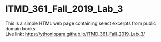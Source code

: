 # ITMD_361_Fall_2019_Lab_3
This is a simple HTML web page containing select excerpts from public domain books.  
Live link: https://ythonippara.github.io/ITMD_361_Fall_2019_Lab_3/
